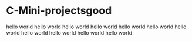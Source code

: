 # C-Mini-projectsgood
hello world
hello world
hello world
hello world
hello world
hello world
hello world
hello world
hello world
hello world
hello world
